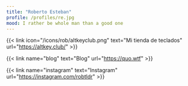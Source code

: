 ```yaml
---
title: "Roberto Esteban"
profile: /profiles/re.jpg
mood: I rather be whole man than a good one
---
```


{{< link icon="/icons/rob/altkeyclub.png" text="Mi tienda de teclados" url="https://altkey.club/" >}}

{{< link name="blog" text="Blog" url="https://quo.wtf" >}}

{{< link name="instagram" text="Instagram" url="https://instagram.com/robtldr" >}}
